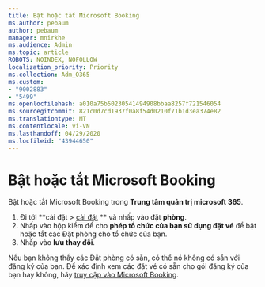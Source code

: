 ```yaml
---
title: Bật hoặc tắt Microsoft Booking
ms.author: pebaum
author: pebaum
manager: mnirkhe
ms.audience: Admin
ms.topic: article
ROBOTS: NOINDEX, NOFOLLOW
localization_priority: Priority
ms.collection: Adm_O365
ms.custom:
- "9002883"
- "5499"
ms.openlocfilehash: a010a75b50230541494908bbaa8257f721546054
ms.sourcegitcommit: 821c0d7cd1937f0a8f54d0210f71b1d3ea374e82
ms.translationtype: MT
ms.contentlocale: vi-VN
ms.lasthandoff: 04/29/2020
ms.locfileid: "43944650"
---
```

# <a name="enable-or-disable-microsoft-bookings"></a>Bật hoặc tắt Microsoft Booking

Bật hoặc tắt Microsoft Booking trong **Trung tâm quản trị microsoft 365**.

1. Đi tới **cài đặt > [cài đặt](https://admin.microsoft.com/Adminportal/Home?source=applauncher#/Settings/Services) ** và nhấp vào đặt **phòng**.
2. Nhấp vào hộp kiểm để cho **phép tổ chức của bạn sử dụng đặt vé** để bật hoặc tắt các Đặt phòng cho tổ chức của bạn.
3. Nhấp vào **lưu thay đổi**.

Nếu bạn không thấy các Đặt phòng có sẵn, có thể nó không có sẵn với đăng ký của bạn. Để xác định xem các đặt vé có sẵn cho gói đăng ký của bạn hay không, hãy [truy cập vào Microsoft Booking](https://support.microsoft.com/en-us/office/get-access-to-microsoft-bookings-5382dc07-aaa5-45c9-8767-502333b214ce).
